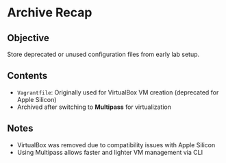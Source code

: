 # Archive Recap

## Objective
Store deprecated or unused configuration files from early lab setup.

## Contents
- `Vagrantfile`: Originally used for VirtualBox VM creation (deprecated for Apple Silicon)
- Archived after switching to **Multipass** for virtualization

## Notes
- VirtualBox was removed due to compatibility issues with Apple Silicon
- Using Multipass allows faster and lighter VM management via CLI

